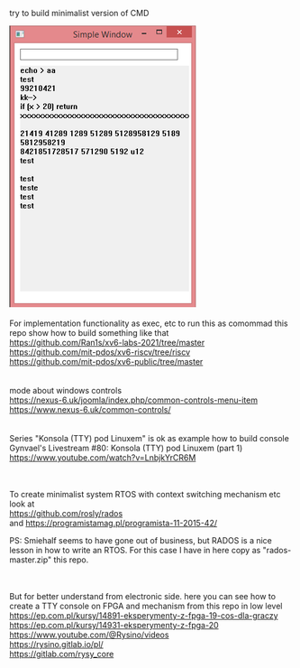 try to build minimalist version of CMD

![dump](https://raw.githubusercontent.com/KarolDuracz/scratchpad/main/Win32/win32_cmd_version/minimalist_cmd.png)
<br /><br />
For implementation functionality as exec, etc to run this as comommad this repo show how to build something like that<br />
https://github.com/Ran1s/xv6-labs-2021/tree/master<br />
https://github.com/mit-pdos/xv6-riscv/tree/riscv<br />
https://github.com/mit-pdos/xv6-public/tree/master<br />
<br /><br />
mode about windows controls <br />
https://nexus-6.uk/joomla/index.php/common-controls-menu-item<br />
https://www.nexus-6.uk/common-controls/ <br />
<br /><br />
Series "Konsola (TTY) pod Linuxem" is ok as example how to build console
Gynvael's Livestream #80: Konsola (TTY) pod Linuxem (part 1)
https://www.youtube.com/watch?v=LnbjkYrCR6M

<br /><br />
To create minimalist system RTOS with context switching mechanism etc look at<br />
https://github.com/rosly/rados <br />
and https://programistamag.pl/programista-11-2015-42/

PS: Smiehalf seems to have gone out of business, but RADOS is a nice lesson in how to write an RTOS. For this case I have in here copy as "rados-master.zip" this repo.

<br /><br />
But for better understand from electronic side. here you can see how to create a TTY console on FPGA and mechanism from this repo in low level <br />
https://ep.com.pl/kursy/14891-eksperymenty-z-fpga-19-cos-dla-graczy<br />
https://ep.com.pl/kursy/14931-eksperymenty-z-fpga-20<br />
https://www.youtube.com/@Rysino/videos<br />
https://rysino.gitlab.io/pl/<br />
https://gitlab.com/rysy_core
